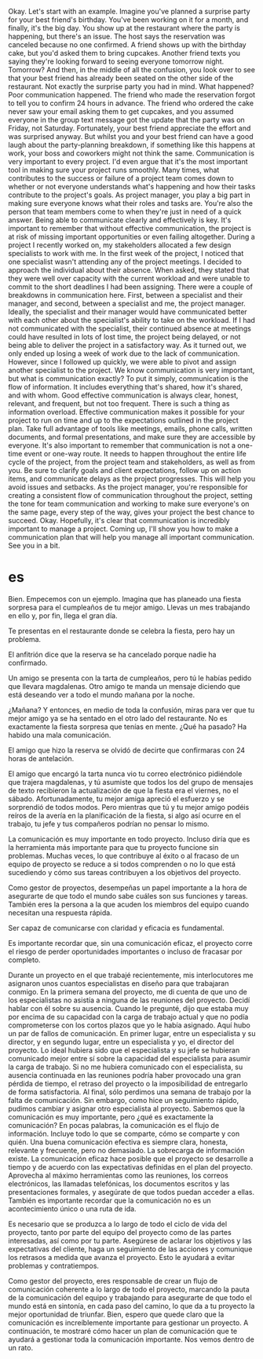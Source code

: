 Okay. Let's start with an example. Imagine you've planned a surprise party for your best friend's birthday. You've been working on it for a month, and finally, it's the big day. You show up at the restaurant where the party is happening, but there's an issue. The host says the reservation was canceled because no one confirmed. A friend shows up with the birthday cake, but you'd asked them to bring cupcakes. Another friend texts you saying they're looking forward to seeing everyone tomorrow night. Tomorrow? And then, in the middle of all the confusion, you look over to see that your best friend has already been seated on the other side of the restaurant. Not exactly the surprise party you had in mind. What happened? Poor communication happened. The friend who made the reservation forgot to tell you to confirm 24 hours in advance. The friend who ordered the cake never saw your email asking them to get cupcakes, and you assumed everyone in the group text message got the update that the party was on Friday, not Saturday. Fortunately, your best friend appreciate the effort and was surprised anyway. But whilst you and your best friend can have a good laugh about the party-planning breakdown, if something like this happens at work, your boss and coworkers might not think the same. Communication is very important to every project. I'd even argue that it's the most important tool in making sure your project runs smoothly. Many times, what contributes to the success or failure of a project team comes down to whether or not everyone understands what's happening and how their tasks contribute to the project's goals. As project manager, you play a big part in making sure everyone knows what their roles and tasks are. You're also the person that team members come to when they're just in need of a quick answer. Being able to communicate clearly and effectively is key. It's important to remember that without effective communication, the project is at risk of missing important opportunities or even failing altogether. During a project I recently worked on, my stakeholders allocated a few design specialists to work with me. In the first week of the project, I noticed that one specialist wasn't attending any of the project meetings. I decided to approach the individual about their absence. When asked, they stated that they were well over capacity with the current workload and were unable to commit to the short deadlines I had been assigning. There were a couple of breakdowns in communication here. First, between a specialist and their manager, and second, between a specialist and me, the project manager. Ideally, the specialist and their manager would have communicated better with each other about the specialist's ability to take on the workload. If I had not communicated with the specialist, their continued absence at meetings could have resulted in lots of lost time, the project being delayed, or not being able to deliver the project in a satisfactory way. As it turned out, we only ended up losing a week of work due to the lack of communication. However, since I followed up quickly, we were able to pivot and assign another specialist to the project. We know communication is very important, but what is communication exactly? To put it simply, communication is the flow of information. It includes everything that's shared, how it's shared, and with whom. Good effective communication is always clear, honest, relevant, and frequent, but not too frequent. There is such a thing as information overload. Effective communication makes it possible for your project to run on time and up to the expectations outlined in the project plan. Take full advantage of tools like meetings, emails, phone calls, written documents, and formal presentations, and make sure they are accessible by everyone. It's also important to remember that communication is not a one-time event or one-way route. It needs to happen throughout the entire life cycle of the project, from the project team and stakeholders, as well as from you. Be sure to clarify goals and client expectations, follow up on action items, and communicate delays as the project progresses. This will help you avoid issues and setbacks. As the project manager, you're responsible for creating a consistent flow of communication throughout the project, setting the tone for team communication and working to make sure everyone's on the same page, every step of the way, gives your project the best chance to succeed. Okay. Hopefully, it's clear that communication is incredibly important to manage a project. Coming up, I'll show you how to make a communication plan that will help you manage all important communication. See you in a bit.
# es
Bien. Empecemos con un ejemplo.
Imagina que has planeado una fiesta sorpresa para el cumpleaños de tu mejor amigo.
Llevas un mes trabajando en ello y, por fin, llega el gran día.

Te presentas en el restaurante donde se celebra la fiesta, pero hay un problema.

El anfitrión dice que la reserva se ha cancelado porque nadie ha confirmado.

Un amigo se presenta con la tarta de cumpleaños, pero tú le habías pedido que llevara magdalenas. Otro amigo te manda un mensaje diciendo que está deseando ver a todo el mundo mañana por la noche.

¿Mañana? Y entonces, en medio de toda la confusión, miras para ver que tu mejor amigo ya se ha sentado en el otro lado del restaurante. No es exactamente la fiesta sorpresa que tenías en mente. ¿Qué ha pasado? Ha habido una mala comunicación.

El amigo que hizo la reserva se olvidó de decirte que confirmaras con 24 horas de antelación.

El amigo que encargó la tarta nunca vio tu correo electrónico pidiéndole que trajera magdalenas, y tú asumiste que todos los del grupo de mensajes de texto recibieron la actualización de que la fiesta era el viernes, no el sábado. Afortunadamente, tu mejor amiga apreció el esfuerzo y se sorprendió de todos modos. Pero mientras que tú y tu mejor amigo podéis reíros de la avería en la planificación de la fiesta, si algo así ocurre en el trabajo, tu jefe y tus compañeros podrían no pensar lo mismo. 

La comunicación es muy importante en todo proyecto. Incluso diría que es la herramienta más importante para que tu proyecto funcione sin problemas. Muchas veces, lo que contribuye al éxito o al fracaso de un equipo de proyecto se reduce a si todos comprenden o no lo que está sucediendo y cómo sus tareas contribuyen a los objetivos del proyecto.

Como gestor de proyectos, desempeñas un papel importante a la hora de asegurarte de que todo el mundo sabe cuáles son sus funciones y tareas. También eres la persona a la que acuden los miembros del equipo cuando necesitan una respuesta rápida.


Ser capaz de comunicarse con claridad y eficacia es fundamental.

Es importante recordar que, sin una comunicación eficaz, el proyecto corre el riesgo de perder oportunidades importantes o incluso de fracasar por completo.

Durante un proyecto en el que trabajé recientemente, mis interlocutores me asignaron unos cuantos especialistas en diseño para que trabajaran conmigo. En la primera semana del proyecto, me di cuenta de que uno de los especialistas no asistía a ninguna de las reuniones del proyecto. Decidí hablar con él sobre su ausencia. Cuando le pregunté, dijo que estaba muy por encima de su capacidad con la carga de trabajo actual y que no podía comprometerse con los cortos plazos que yo le había asignado. Aquí hubo un par de fallos de comunicación. En primer lugar, entre un especialista y su director, y en segundo lugar, entre un especialista y yo, el director del proyecto. Lo ideal hubiera sido que el especialista y su jefe se hubieran comunicado mejor entre sí sobre la capacidad del especialista para asumir la carga de trabajo. Si no me hubiera comunicado con el especialista, su ausencia continuada en las reuniones podría haber provocado una gran pérdida de tiempo, el retraso del proyecto o la imposibilidad de entregarlo de forma satisfactoria. Al final, sólo perdimos una semana de trabajo por la falta de comunicación. Sin embargo, como hice un seguimiento rápido, pudimos cambiar y asignar otro especialista al proyecto. Sabemos que la comunicación es muy importante, pero ¿qué es exactamente la comunicación? En pocas palabras, la comunicación es el flujo de información. Incluye todo lo que se comparte, cómo se comparte y con quién. Una buena comunicación efectiva es siempre clara, honesta, relevante y frecuente, pero no demasiado. La sobrecarga de información existe. La comunicación eficaz hace posible que el proyecto se desarrolle a tiempo y de acuerdo con las expectativas definidas en el plan del proyecto. Aprovecha al máximo herramientas como las reuniones, los correos electrónicos, las llamadas telefónicas, los documentos escritos y las presentaciones formales, y asegúrate de que todos puedan acceder a ellas. También es importante recordar que la comunicación no es un acontecimiento único o una ruta de ida.

Es necesario que se produzca a lo largo de todo el ciclo de vida del proyecto, tanto por parte del equipo del proyecto como de las partes interesadas, así como por tu parte. Asegúrese de aclarar los objetivos y las expectativas del cliente, haga un seguimiento de las acciones y comunique los retrasos a medida que avanza el proyecto. Esto le ayudará a evitar problemas y contratiempos.

Como gestor del proyecto, eres responsable de crear un flujo de comunicación coherente a lo largo de todo el proyecto, marcando la pauta de la comunicación del equipo y trabajando para asegurarte de que todo el mundo está en sintonía, en cada paso del camino, lo que da a tu proyecto la mejor oportunidad de triunfar. Bien, espero que quede claro que la comunicación es increíblemente importante para gestionar un proyecto. A continuación, te mostraré cómo hacer un plan de comunicación que te ayudará a gestionar toda la comunicación importante. Nos vemos dentro de un rato.

